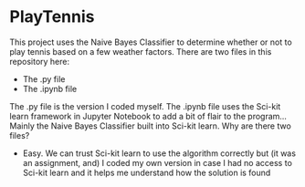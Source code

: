 # PlayTennis
This project uses the Naive Bayes Classifier to determine whether or not to play tennis based on a few weather factors.
There are two files in this repository here:
  - The .py file
  - The .ipynb file
  
The .py file is the version I coded myself. The .ipynb file uses the Sci-kit learn framework in Jupyter Notebook to add a bit of flair to the program... Mainly the Naive Bayes Classifier built into Sci-kit learn.
Why are there two files?
  - Easy. We can trust Sci-kit learn to use the algorithm correctly but (it was an assignment, and) I coded my own version in case I had no access to Sci-kit learn and it helps me understand how the solution is found
